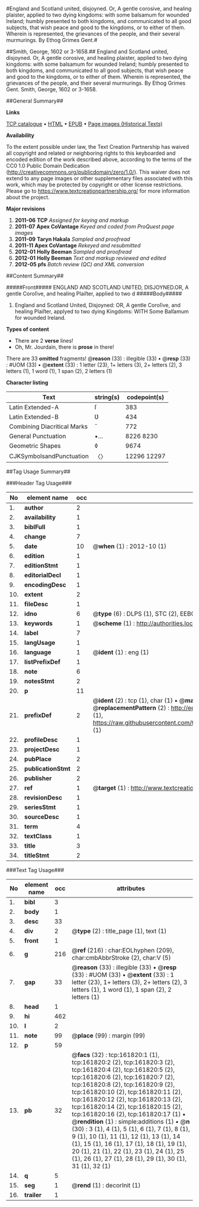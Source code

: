 #England and Scotland united, disjoyned. Or, A gentle corosive, and healing plaister, applied to two dying kingdoms: with some balsamum for wounded Ireland; humbly presented to both kingdoms, and communicated to all good subjects, that wish peace and good to the kingdoms, or to either of them. Wherein is represented, the grievances of the people, and their several murmurings. By Ethog Grimes Gent.#

##Smith, George, 1602 or 3-1658.##
England and Scotland united, disjoyned. Or, A gentle corosive, and healing plaister, applied to two dying kingdoms: with some balsamum for wounded Ireland; humbly presented to both kingdoms, and communicated to all good subjects, that wish peace and good to the kingdoms, or to either of them. Wherein is represented, the grievances of the people, and their several murmurings. By Ethog Grimes Gent.
Smith, George, 1602 or 3-1658.

##General Summary##

**Links**

[TCP catalogue](http://www.ota.ox.ac.uk/tcp/)  • 
[HTML](http://tei.it.ox.ac.uk/tcp/Texts-HTML/free/A93/A93345.html)  • 
[EPUB](http://tei.it.ox.ac.uk/tcp/Texts-EPUB/free/A93/A93345.epub) • 
[Page images (Historical Texts)](https://historicaltexts.jisc.ac.uk/eebo-99863494e)

**Availability**

To the extent possible under law, the Text Creation Partnership has waived all copyright and related or neighboring rights to this keyboarded and encoded edition of the work described above, according to the terms of the CC0 1.0 Public Domain Dedication (http://creativecommons.org/publicdomain/zero/1.0/). This waiver does not extend to any page images or other supplementary files associated with this work, which may be protected by copyright or other license restrictions. Please go to https://www.textcreationpartnership.org/ for more information about the project.

**Major revisions**

1. __2011-06__ __TCP__ *Assigned for keying and markup*
1. __2011-07__ __Apex CoVantage__ *Keyed and coded from ProQuest page images*
1. __2011-09__ __Taryn Hakala__ *Sampled and proofread*
1. __2011-11__ __Apex CoVantage__ *Rekeyed and resubmitted*
1. __2012-01__ __Holly Beeman__ *Sampled and proofread*
1. __2012-01__ __Holly Beeman__ *Text and markup reviewed and edited*
1. __2012-05__ __pfs__ *Batch review (QC) and XML conversion*

##Content Summary##

#####Front#####
ENGLAND AND SCOTLAND UNITED, DISJOYNED.OR, A gentle Coroſive, and healing Plaiſter, applied to two d
#####Body#####

1. England and Scotland United, Disjoyned: OR, A gentle Coroſive, and healing Plaiſter, applyed to two dying Kingdoms: WITH Some Balſamum for wounded Ireland.

**Types of content**

  * There are 2 **verse** lines!
  * Oh, Mr. Jourdain, there is **prose** in there!

There are 33 **omitted** fragments! 
 @__reason__ (33) : illegible (33)  •  @__resp__ (33) : #UOM (33)  •  @__extent__ (33) : 1 letter (23), 1+ letters (3), 2+ letters (2), 3 letters (1), 1 word (1), 1 span (2), 2 letters (1)

**Character listing**


|Text|string(s)|codepoint(s)|
|---|---|---|
|Latin Extended-A|ſ|383|
|Latin Extended-B|Ʋ|434|
|Combining             Diacritical Marks|̄|772|
|General Punctuation|•…|8226 8230|
|Geometric Shapes|◊|9674|
|CJKSymbolsandPunctuation|〈〉|12296 12297|

##Tag Usage Summary##

###Header Tag Usage###

|No|element name|occ|attributes|
|---|---|---|---|
|1.|__author__|2||
|2.|__availability__|1||
|3.|__biblFull__|1||
|4.|__change__|7||
|5.|__date__|10| @__when__ (1) : 2012-10 (1)|
|6.|__edition__|1||
|7.|__editionStmt__|1||
|8.|__editorialDecl__|1||
|9.|__encodingDesc__|1||
|10.|__extent__|2||
|11.|__fileDesc__|1||
|12.|__idno__|6| @__type__ (6) : DLPS (1), STC (2), EEBO-CITATION (1), PROQUEST (1), VID (1)|
|13.|__keywords__|1| @__scheme__ (1) : http://authorities.loc.gov/ (1)|
|14.|__label__|7||
|15.|__langUsage__|1||
|16.|__language__|1| @__ident__ (1) : eng (1)|
|17.|__listPrefixDef__|1||
|18.|__note__|6||
|19.|__notesStmt__|2||
|20.|__p__|11||
|21.|__prefixDef__|2| @__ident__ (2) : tcp (1), char (1)  •  @__matchPattern__ (2) : ([0-9\-]+):([0-9IVX]+) (1), (.+) (1)  •  @__replacementPattern__ (2) : http://eebo.chadwyck.com/downloadtiff?vid=$1&page=$2 (1), https://raw.githubusercontent.com/textcreationpartnership/Texts/master/tcpchars.xml#$1 (1)|
|22.|__profileDesc__|1||
|23.|__projectDesc__|1||
|24.|__pubPlace__|2||
|25.|__publicationStmt__|2||
|26.|__publisher__|2||
|27.|__ref__|1| @__target__ (1) : http://www.textcreationpartnership.org/docs/. (1)|
|28.|__revisionDesc__|1||
|29.|__seriesStmt__|1||
|30.|__sourceDesc__|1||
|31.|__term__|4||
|32.|__textClass__|1||
|33.|__title__|3||
|34.|__titleStmt__|2||


###Text Tag Usage###

|No|element name|occ|attributes|
|---|---|---|---|
|1.|__bibl__|3||
|2.|__body__|1||
|3.|__desc__|33||
|4.|__div__|2| @__type__ (2) : title_page (1), text (1)|
|5.|__front__|1||
|6.|__g__|216| @__ref__ (216) : char:EOLhyphen (209), char:cmbAbbrStroke (2), char:V (5)|
|7.|__gap__|33| @__reason__ (33) : illegible (33)  •  @__resp__ (33) : #UOM (33)  •  @__extent__ (33) : 1 letter (23), 1+ letters (3), 2+ letters (2), 3 letters (1), 1 word (1), 1 span (2), 2 letters (1)|
|8.|__head__|1||
|9.|__hi__|462||
|10.|__l__|2||
|11.|__note__|99| @__place__ (99) : margin (99)|
|12.|__p__|59||
|13.|__pb__|32| @__facs__ (32) : tcp:161820:1 (1), tcp:161820:2 (2), tcp:161820:3 (2), tcp:161820:4 (2), tcp:161820:5 (2), tcp:161820:6 (2), tcp:161820:7 (2), tcp:161820:8 (2), tcp:161820:9 (2), tcp:161820:10 (2), tcp:161820:11 (2), tcp:161820:12 (2), tcp:161820:13 (2), tcp:161820:14 (2), tcp:161820:15 (2), tcp:161820:16 (2), tcp:161820:17 (1)  •  @__rendition__ (1) : simple:additions (1)  •  @__n__ (30) : 3 (1), 4 (1), 5 (1), 6 (1), 7 (1), 8 (1), 9 (1), 10 (1), 11 (1), 12 (1), 13 (1), 14 (1), 15 (1), 16 (1), 17 (1), 18 (1), 19 (1), 20 (1), 21 (1), 22 (1), 23 (1), 24 (1), 25 (1), 26 (1), 27 (1), 28 (1), 29 (1), 30 (1), 31 (1), 32 (1)|
|14.|__q__|5||
|15.|__seg__|1| @__rend__ (1) : decorInit (1)|
|16.|__trailer__|1||

